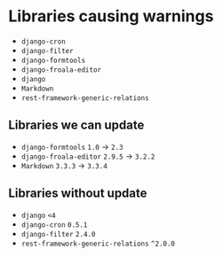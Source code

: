 # Libraries causing warnings
- `django-cron`
- `django-filter`
- `django-formtools`
- `django-froala-editor`
- `django`
- `Markdown`
- `rest-framework-generic-relations`
## Libraries we can update
- `django-formtools` `1.0` -> `2.3`
- `django-froala-editor` `2.9.5` -> `3.2.2`
- `Markdown` `3.3.3` -> `3.3.4`

## Libraries without update

- `django` `<4`
- `django-cron` `0.5.1`
- `django-filter` `2.4.0`
- `rest-framework-generic-relations` `^2.0.0`
